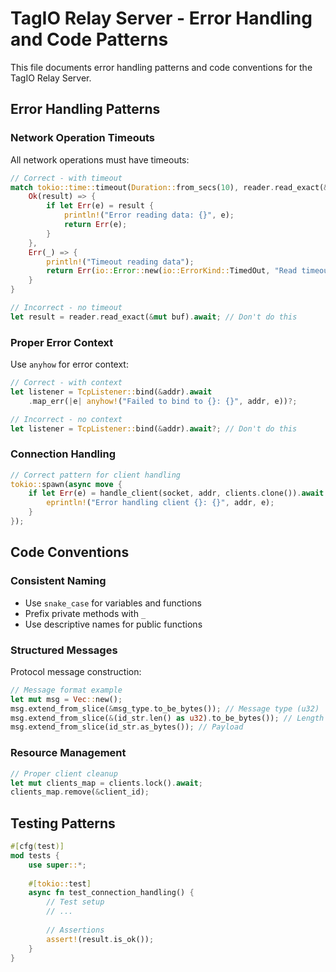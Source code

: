 # TagIO Relay Server - Error Handling and Code Patterns

This file documents error handling patterns and code conventions for the TagIO Relay Server.

## Error Handling Patterns

### Network Operation Timeouts

All network operations must have timeouts:

```rust
// Correct - with timeout
match tokio::time::timeout(Duration::from_secs(10), reader.read_exact(&mut buf)).await {
    Ok(result) => {
        if let Err(e) = result {
            println!("Error reading data: {}", e);
            return Err(e);
        }
    },
    Err(_) => {
        println!("Timeout reading data");
        return Err(io::Error::new(io::ErrorKind::TimedOut, "Read timeout"));
    }
}

// Incorrect - no timeout
let result = reader.read_exact(&mut buf).await; // Don't do this
```

### Proper Error Context

Use `anyhow` for error context:

```rust
// Correct - with context
let listener = TcpListener::bind(&addr).await
    .map_err(|e| anyhow!("Failed to bind to {}: {}", addr, e))?;

// Incorrect - no context
let listener = TcpListener::bind(&addr).await?; // Don't do this
```

### Connection Handling

```rust
// Correct pattern for client handling
tokio::spawn(async move {
    if let Err(e) = handle_client(socket, addr, clients.clone()).await {
        eprintln!("Error handling client {}: {}", addr, e);
    }
});
```

## Code Conventions

### Consistent Naming

- Use `snake_case` for variables and functions
- Prefix private methods with `_`
- Use descriptive names for public functions

### Structured Messages

Protocol message construction:

```rust
// Message format example
let mut msg = Vec::new();
msg.extend_from_slice(&msg_type.to_be_bytes()); // Message type (u32)
msg.extend_from_slice(&(id_str.len() as u32).to_be_bytes()); // Length
msg.extend_from_slice(id_str.as_bytes()); // Payload
```

### Resource Management

```rust
// Proper client cleanup
let mut clients_map = clients.lock().await;
clients_map.remove(&client_id);
```

## Testing Patterns

```rust
#[cfg(test)]
mod tests {
    use super::*;
    
    #[tokio::test]
    async fn test_connection_handling() {
        // Test setup
        // ...
        
        // Assertions
        assert!(result.is_ok());
    }
}
``` 